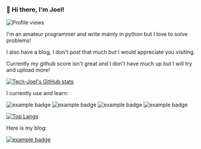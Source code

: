 ### 👋 Hi there, I'm Joel!

![Profile views](https://gpvc.arturio.dev/Tech-Joel)

I'm an amateur programmer and write mainly in python but I love to solve problems!

I also have a blog, I don't post that much but I would appreciate you visiting.

Currently my github score isn't great and I don't have much up but I will try and upload more!

[![Tech-Joel's GitHub stats](https://github-readme-stats.vercel.app/api?username=Tech-Joel&theme=merko&show_icons=true)](https://github.com/Tech-Joel/github-readme-stats)

I currently use and learn:
<p align=left>
  <img src="python.svg" alt="example badge" style="vertical-align:top margin:6px 4px">
  <img src="html.svg" alt="example badge" style="vertical-align:top margin:6px 4px">
  <img src="css3.svg" alt="example badge" style="vertical-align:top margin:6px 4px">
  <img src="bash.svg" alt="example badge" style="vertical-align:top margin:6px 4px">
</p> 

[![Top Langs](https://github-readme-stats.vercel.app/api/top-langs/?username=Tech-Joel)](https://github.com/Tech-Joel/github-readme-stats)

Here is my blog:
<p align=left>
<a href="https://codingwithjoel.wordpress.com/">
  <img src="wordpress.svg" alt="example badge" style="vertical-align:top margin:6px 4px">
</a>
</p>
<!--
**Tech-Joel/Tech-Joel** is a ✨ _special_ ✨ repository because its `README.md` (this file) appears on your GitHub profile.

Here are some ideas to get you started:

- 🔭 I’m currently working on ...
- 🌱 I’m currently learning ...
- 👯 I’m looking to collaborate on ...
- 🤔 I’m looking for help with ...
- 💬 Ask me about ...
- 📫 How to reach me: ...
- 😄 Pronouns: ...
- ⚡ Fun fact: ...
-->
